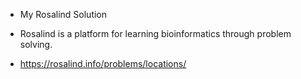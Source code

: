 * My Rosalind Solution

* Rosalind is a platform for learning bioinformatics through problem solving.
* https://rosalind.info/problems/locations/
